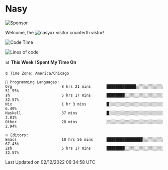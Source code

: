 # Nasy

<!--
<p align="center">
<img height="200" src="https://github-readme-stats.vercel.app/api?username=nasyxx&count_private=true&show_icons=true&theme=dracula&include_all_commits=true"/>
<img height="200" src="https://github-readme-stats.vercel.app/api/top-langs/?username=nasyxx&theme=dracula&hide=html,jupyter+notebook&count_private=true&show_icons=true"/>
</p>

  
----------------
-->

![Sponsor](https://img.shields.io/static/v1.svg?label=Sponsor&message=%E2%9D%A4&logo=GitHub&style=flat&color=pink)
 
Welcome, the ![nasyxx visitor counter](https://count.getloli.com/get/@nasyxx?theme=rule34)th vistor!
 
<!--START_SECTION:waka-->
![Code Time](http://img.shields.io/badge/Code%20Time-2%2C877%20hrs%2036%20mins-blue)

![Lines of code](https://img.shields.io/badge/From%20Hello%20World%20I%27ve%20Written-5%20Million%20lines%20of%20code-blue)

📊 **This Week I Spent My Time On** 

```text
⌚︎ Time Zone: America/Chicago

💬 Programming Languages: 
Org                      8 hrs 21 mins       █████████████░░░░░░░░░░░░   51.55% 
sh                       5 hrs 17 mins       ████████░░░░░░░░░░░░░░░░░   32.57% 
Nix                      1 hr 3 mins         █░░░░░░░░░░░░░░░░░░░░░░░░   6.49% 
Haskell                  37 mins             █░░░░░░░░░░░░░░░░░░░░░░░░   3.81% 
Other                    28 mins             ░░░░░░░░░░░░░░░░░░░░░░░░░   2.94%

🔥 Editors: 
Emacs                    10 hrs 56 mins      ████████████████░░░░░░░░░   67.43% 
Zsh                      5 hrs 17 mins       ████████░░░░░░░░░░░░░░░░░   32.57%

```


 Last Updated on 02/12/2022 06:34:58 UTC
<!--END_SECTION:waka-->

<!-- ![visitors](https://visitor-badge.laobi.icu/badge?page_id=nasyxx.nasyxx) -->
